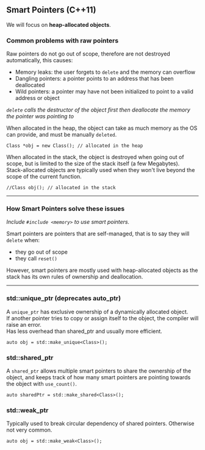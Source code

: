 ## Smart Pointers (C++11)
We will focus on **heap-allocated objects**.

### Common problems with raw pointers
Raw pointers do not go out of scope, therefore are not destroyed automatically, this causes:
- Memory leaks: the user forgets to ``delete`` and the memory can overflow
- Dangling pointers: a pointer points to an address that has been deallocated
- Wild pointers: a pointer may have not been initialized to point to a valid address or object

*``delete`` calls the destructor of the object first then deallocate the memory the pointer was pointing to*

When allocated in the heap, the object can take as much memory as the OS can provide, and must be manually ``deleted``.
```
Class *obj = new Class(); // allocated in the heap
```

When allocated in the stack, the object is destroyed when going out of scope, but is limited to the size of the stack itself (a few Megabytes).
<br>Stack-allocated objects are typically used when they won't live beyond the scope of the current function.
```
//Class obj(); // allocated in the stack
```
---
### How Smart Pointers solve these issues
*Include ``#include <memory>`` to use smart pointers.*

Smart pointers are pointers that are self-managed, that is to say they will ``delete`` when:
- they go out of scope
- they call ``reset()``

However, smart pointers are mostly used with heap-allocated objects as the stack has its own rules of ownership and deallocation.

---
### std::unique_ptr (deprecates auto_ptr)
A ``unique_ptr``  has exclusive ownership of a dynamically allocated object.
<br>If another pointer tries to copy or assign itself to the object, the compiler will raise an error.
<br>Has less overhead than shared_ptr and usually more efficient.

```
auto obj = std::make_unique<Class>();
```

### std::shared_ptr
A ``shared_ptr`` allows multiple smart pointers to share the ownership of the object, and keeps track of how many smart pointers are pointing towards the object with ``use_count()``.

```
auto sharedPtr = std::make_shared<Class>();
```

### std::weak_ptr
Typically used to break circular dependency of shared pointers. Otherwise not very common.

```
auto obj = std::make_weak<Class>();
```